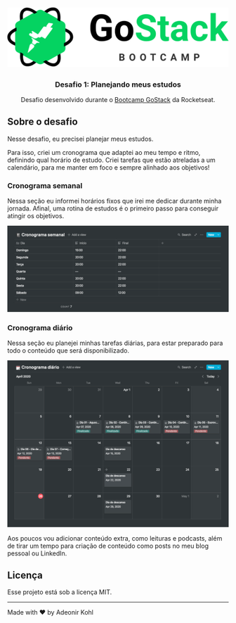 <h1 align="center">
  <img src=".assets/logo-gostack.svg" atl="GoStack Bootcamp" />
</h1>

<h3 align="center">
  Desafio 1: Planejando meus estudos
</h3>

<p align="center">
  Desafio desenvolvido durante o <a href="https://rocketseat.com.br/gostack">Bootcamp GoStack</a> da Rocketseat.
</p>

## Sobre o desafio

Nesse desafio, eu precisei planejar meus estudos.

Para isso, criei um cronograma que adaptei ao meu tempo e ritmo, definindo qual horário de estudo. Criei tarefas que estão atreladas a um calendário, para me manter em foco e sempre alinhado aos objetivos!

### Cronograma semanal

Nessa seção eu informei horários fixos que irei me dedicar durante minha jornada. Afinal, uma rotina de estudos é o primeiro passo para conseguir atingir os objetivos.

<p align="center">
  <img src=".assets/schedule-weekly.png" atl="Cronograma semanal" />
</p>

### Cronograma diário

Nessa seção eu planejei minhas tarefas diárias, para estar preparado para todo o conteúdo que será disponibilizado.

<p align="center">
  <img src=".assets/schedule-daily.png" atl="Cronograma diário" />
</p>

Aos poucos vou adicionar conteúdo extra, como leituras e podcasts, além de tirar um tempo para criação de conteúdo como posts no meu blog pessoal ou LinkedIn.

## Licença

Esse projeto está sob a licença MIT.

---

Made with ♥️ by Adeonir Kohl